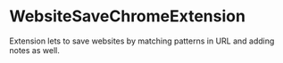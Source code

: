 # WebsiteSaveChromeExtension

Extension lets to save websites by matching patterns in URL and adding notes as well.
